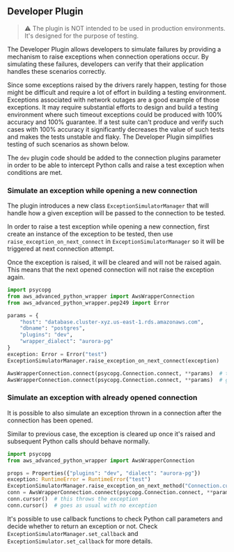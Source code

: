 ## Developer Plugin

> :warning: The plugin is NOT intended to be used in production environments. It's designed for the purpose of testing.

The Developer Plugin allows developers to simulate failures by providing a mechanism to raise exceptions when  connection operations occur. By simulating these failures, developers can verify that their application handles these scenarios correctly.

Since some exceptions raised by the drivers rarely happen, testing for those might be difficult and require a lot of effort in building a testing environment. Exceptions associated with network outages are a good example of those exceptions. It may require substantial efforts to design and build a testing environment where such timeout exceptions could be produced with 100% accuracy and 100% guarantee. If a test suite can't produce and verify such cases with 100% accuracy it significantly decreases the value of such tests and makes the tests unstable and flaky. The Developer Plugin simplifies testing of such scenarios as shown below.

The `dev` plugin code should be added to the connection plugins parameter in order to be able to intercept Python calls and raise a test exception when conditions are met.

### Simulate an exception while opening a new connection

The plugin introduces a new class `ExceptionSimulatorManager` that will handle how a given exception will be passed to the connection to be tested.

In order to raise a test exception while opening a new connection, first create an instance of the exception to be tested, then use `raise_exception_on_next_connect` in `ExceptionSimulatorManager` so it will be triggered at next connection attempt.

Once the exception is raised, it will be cleared and will not be raised again. This means that the next opened connection will not raise the exception again.

```python
import psycopg
from aws_advanced_python_wrapper import AwsWrapperConnection
from aws_advanced_python_wrapper.pep249 import Error

params = {
    "host": "database.cluster-xyz.us-east-1.rds.amazonaws.com",
    "dbname": "postgres",
    "plugins": "dev",
    "wrapper_dialect": "aurora-pg"
}
exception: Error = Error("test")
ExceptionSimulatorManager.raise_exception_on_next_connect(exception)

AwsWrapperConnection.connect(psycopg.Connection.connect, **params)  # this throws the exception
AwsWrapperConnection.connect(psycopg.Connection.connect, **params)  # goes as usual with no exception
```

### Simulate an exception with already opened connection

It is possible to also simulate an exception thrown in a connection after the connection has been opened.

Similar to previous case, the exception is cleared up once it's raised and subsequent Python calls should behave normally.


```python
import psycopg
from aws_advanced_python_wrapper import AwsWrapperConnection

props = Properties({"plugins": "dev", "dialect": "aurora-pg"})
exception: RuntimeError = RuntimeError("test")
ExceptionSimulatorManager.raise_exception_on_next_method("Connection.cursor", exception)
conn = AwsWrapperConnection.connect(psycopg.Connection.connect, **params)
conn.cursor()  # this throws the exception
conn.cursor()  # goes as usual with no exception
```

It's possible to use callback functions to check Python call parameters and decide whether to return an exception or not. Check `ExceptionSimulatorManager.set_callback` and `ExceptionSimulator.set_callback` for more details.
